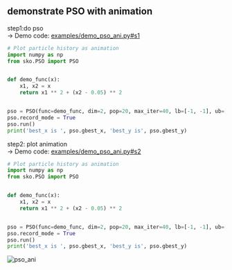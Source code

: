 
## demonstrate PSO with animation

step1:do pso  
-> Demo code: [examples/demo_pso_ani.py#s1](https://github.com/guofei9987/scikit-opt/blob/master/examples/demo_pso_ani.py#L1)
```python
# Plot particle history as animation
import numpy as np
from sko.PSO import PSO


def demo_func(x):
    x1, x2 = x
    return x1 ** 2 + (x2 - 0.05) ** 2


pso = PSO(func=demo_func, dim=2, pop=20, max_iter=40, lb=[-1, -1], ub=[1, 1])
pso.record_mode = True
pso.run()
print('best_x is ', pso.gbest_x, 'best_y is', pso.gbest_y)

```

step2: plot animation  
-> Demo code: [examples/demo_pso_ani.py#s2](https://github.com/guofei9987/scikit-opt/blob/master/examples/demo_pso_ani.py#L1)
```python
# Plot particle history as animation
import numpy as np
from sko.PSO import PSO


def demo_func(x):
    x1, x2 = x
    return x1 ** 2 + (x2 - 0.05) ** 2


pso = PSO(func=demo_func, dim=2, pop=20, max_iter=40, lb=[-1, -1], ub=[1, 1])
pso.record_mode = True
pso.run()
print('best_x is ', pso.gbest_x, 'best_y is', pso.gbest_y)

```

![pso_ani](https://github.com/guofei9987/pictures_for_blog/blob/master/heuristic_algorithm/pso.gif?raw=true)  